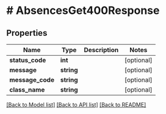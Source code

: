 # # AbsencesGet400Response

## Properties

Name | Type | Description | Notes
------------ | ------------- | ------------- | -------------
**status_code** | **int** |  | [optional]
**message** | **string** |  | [optional]
**message_code** | **string** |  | [optional]
**class_name** | **string** |  | [optional]

[[Back to Model list]](../../README.md#models) [[Back to API list]](../../README.md#endpoints) [[Back to README]](../../README.md)
